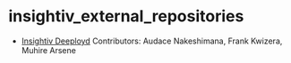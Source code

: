 # insightiv_external_repositories

- [Insightiv Deeployd](https://github.com/heyaudace/deeployd)
    Contributors: Audace Nakeshimana, Frank Kwizera, Muhire Arsene